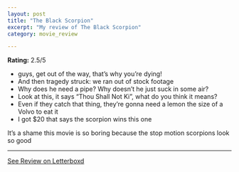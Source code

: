 ```yaml
---
layout: post
title: "The Black Scorpion"
excerpt: "My review of The Black Scorpion"
category: movie_review

---
```


**Rating:** 2.5/5

* guys, get out of the way, that’s why you’re dying!
* And then tragedy struck: we ran out of stock footage
* Why does he need a pipe? Why doesn’t he just suck in some air?
* Look at this, it says “Thou Shall Not Ki”, what do you think it means?
* Even if they catch that thing, they’re gonna need a lemon the size of a Volvo to eat it
* I got $20 that says the scorpion wins this one

It’s a shame this movie is so boring because the stop motion scorpions look so good

<hr>

[See Review on Letterboxd](https://boxd.it/4yvub9)
